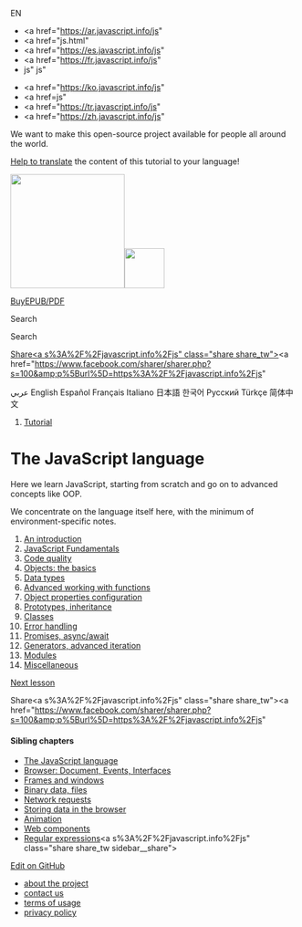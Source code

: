 EN

- <a href="https://ar.javascript.info/js"
- <a href="js.html"
- <a href="https://es.javascript.info/js"
- <a href="https://fr.javascript.info/js"
- js"
  js"

<!-- -->

- <a href="https://ko.javascript.info/js"
- <a href=js"
- <a href="https://tr.javascript.info/js"
- <a href="https://zh.javascript.info/js"

We want to make this open-source project available for people all around the world.

[Help to translate](translate.html) the content of this tutorial to your language!

<a href="index.html" class="sitetoolbar__link sitetoolbar__link_logo"><img src="img/sitetoolbar__logo_en.svg" class="sitetoolbar__logo sitetoolbar__logo_normal" width="200" /><img src="img/sitetoolbar__logo_small_en.svg" class="sitetoolbar__logo sitetoolbar__logo_small" width="70" /></a>

<a href="ebook.html" class="buy-book-button"><span class="buy-book-button__extra-text">Buy</span>EPUB/PDF</a>

Search

Search

<a href="tutorial/map.html" class="map">

<span class="share-icons__title">Share</span><a s%3A%2F%2Fjavascript.info%2Fjs" class="share share_tw"></a><a href="https://www.facebook.com/sharer/sharer.php?s=100&amp;p%5Burl%5D=https%3A%2F%2Fjavascript.info%2Fjs" </a>

عربي English Español Français Italiano 日本語 한국어 Русский Türkçe 简体中文

1.  <a href="index.html" class="breadcrumbs__link"><span class="breadcrumbs__hidden-text">Tutorial</span></a>

# The JavaScript language

Here we learn JavaScript, starting from scratch and go on to advanced concepts like OOP.

We concentrate on the language itself here, with the minimum of environment-specific notes.

1.  <a href="getting-started.html" class="lessons-list__link">An introduction</a>
2.  <a href="first-steps.html" class="lessons-list__link">JavaScript Fundamentals</a>
3.  <a href="code-quality.html" class="lessons-list__link">Code quality</a>
4.  <a href="object-basics.html" class="lessons-list__link">Objects: the basics</a>
5.  <a href="data-types.html" class="lessons-list__link">Data types</a>
6.  <a href="advanced-functions.html" class="lessons-list__link">Advanced working with functions</a>
7.  <a href="object-properties.html" class="lessons-list__link">Object properties configuration</a>
8.  <a href="prototypes.html" class="lessons-list__link">Prototypes, inheritance</a>
9.  <a href="classes.html" class="lessons-list__link">Classes</a>
10. <a href="error-handling.html" class="lessons-list__link">Error handling</a>
11. <a href="async.html" class="lessons-list__link">Promises, async/await</a>
12. <a href="generators-iterators.html" class="lessons-list__link">Generators, advanced iteration</a>
13. <a href="modules.html" class="lessons-list__link">Modules</a>
14. <a href="js-misc.html" class="lessons-list__link">Miscellaneous</a>

<a href="getting-started.html" class="page__nav page__nav_next"><span class="page__nav-text"><span class="page__nav-text-shortcut"></span></span><span class="page__nav-text-alternate">Next lesson</span></a>

<span class="share-icons__title">Share</span><a s%3A%2F%2Fjavascript.info%2Fjs" class="share share_tw"></a><a href="https://www.facebook.com/sharer/sharer.php?s=100&amp;p%5Burl%5D=https%3A%2F%2Fjavascript.info%2Fjs" </a>

<a href="tutorial/map.html" class="map">

<a href="tutorial/map.html" class="map"></a>

#### Sibling chapters

- <a href="js.html" class="sidebar__link">The JavaScript language</a>
- <a href="ui.html" class="sidebar__link">Browser: Document, Events, Interfaces</a>
- <a href="frames-and-windows.html" class="sidebar__link">Frames and windows</a>
- <a href="binary.html" class="sidebar__link">Binary data, files</a>
- <a href="network.html" class="sidebar__link">Network requests</a>
- <a href="data-storage.html" class="sidebar__link">Storing data in the browser</a>
- <a href="animation.html" class="sidebar__link">Animation</a>
- <a href="web-components.html" class="sidebar__link">Web components</a>
- <a href="regular-expressions.html" class="sidebar__link">Regular expressions</a><a s%3A%2F%2Fjavascript.info%2Fjs" class="share share_tw sidebar__share"></a><a href="https://www.facebook.com/sharer/sharer.php?s=100&amp;p%5Burl%5D=https%3A%2F%2Fjavascript.info%2Fjs" class="share share_fb sidebar__share"></a>

<a href="https://github.com/javascript-tutorial/en.javascript.info/blob/master/1-js" class="sidebar__link">Edit on GitHub</a>

- <a href="about.html" class="page-footer__link">about the project</a>
- <a href="about.html#contact-us" class="page-footer__link">contact us</a>
- <a href="terms.html" class="page-footer__link">terms of usage</a>
- <a href="privacy.html" class="page-footer__link">privacy policy</a>
